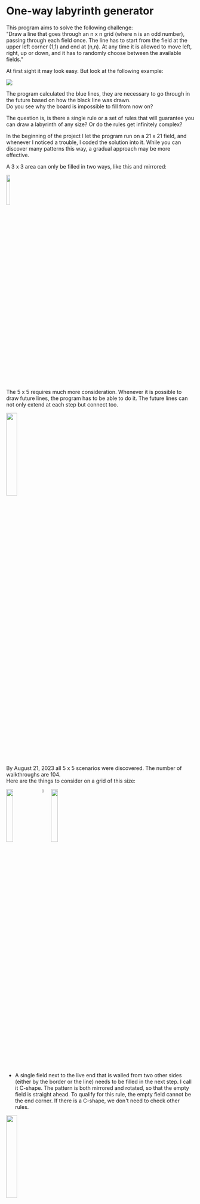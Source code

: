 # One-way labyrinth generator

This program aims to solve the following challenge:<br />
"Draw a line that goes through an n x n grid (where n is an odd number), passing through each field once. The line has to start from the field at the upper left corner (1,1) and end at (n,n). At any time it is allowed to move left, right, up or down, and it has to randomly choose between the available fields."

At first sight it may look easy. But look at the following example:

<img src="References/0701_1.svg"/>

The program calculated the blue lines, they are necessary to go through in the future based on how the black line was drawn.<br />
Do you see why the board is impossible to fill from now on?

The question is, is there a single rule or a set of rules that will guarantee you can draw a labyrinth of any size? Or do the rules get infinitely complex?

In the beginning of the project I let the program run on a 21 x 21 field, and whenever I noticed a trouble, I coded the solution into it. While you can discover many patterns this way, a gradual approach may be more effective.

A 3 x 3 area can only be filled in two ways, like this and mirrored:

<img src="References/3x3.svg" width="14.3%"/>

The 5 x 5 requires much more consideration. Whenever it is possible to draw future lines, the program has to be able to do it. The future lines can not only extend at each step but connect too.

<!-- specify extension and connection rules -->

<img src="References/0806.svg" width="23.8%"/>

By August 21, 2023 all 5 x 5 scenarios were discovered. The number of walkthroughs are 104.<br />
Here are the things to consider on a grid of this size:

<!-- change -->

<img src="References/rules/5/C-Shape.svg" width="19.05%" align="top" /><img src="References/spacer.svg" width="4.75%"/><img src="References/C-Shape example.svg" width="19.05%" align="top" />

- A single field next to the live end that is walled from two other sides (either by the border or the line) needs to be filled in the next step. I call it C-shape. The pattern is both mirrored and rotated, so that the empty field is straight ahead. To qualify for this rule, the empty field cannot be the end corner. If there is a C-shape, we don't need to check other rules.

<img src="References/near border.svg" width="23.8%"/>

- Movement near the edge: In the example, we cannot step left (3,5), since the (2,5) field is empty. 

<img src="References/0821_1.svg" width="23.8%"/>

- A 2 x 3 empty area next to the live end that is walled by three sides (2-3-2 long) will have a future line going through along the walls. At the wall next to the main line, its direction is the opposite of the main line, meaning it will go from (3,2) upwards whereas the main line just took a step downwards. How the middle field will be filled is not yet known. Either the near end (the one the main line will go through first) or the far end can fill it.

<img src="References/0821_2.svg" width="23.8%"/>

- A 2 x 2 empty area next to the live end that is walled by three sides (2-2-2 long) will have a future line going through along the walls. In this example, the far end is already extended by one step as it had only one option to move.

<img src="References/0821_3.svg" width="23.8%"/>

- Future line extension: If there was a near end where the main line was in the previous step, it now may have only one choice to move, so it can be extended.

<img src="References/future connection.svg" width="23.8%"/><img src="References/spacer.svg" width="4.75%"/><img src="References/0821_4.svg" width="23.8%"/>

- Future line connection: In this case, the line being stepped on extends until the far end has two options. (When the end corner is one of them, it has to be removed.) Then, the line on the left extends and now has no other option than to connect to the line on the right.<br />

<img src="References/0930.svg" width="23.8%"/><img src="References/spacer.svg" width="4.75%"/><img src="References/0930_0_1.svg" width="23.8%"/>

- When we are two distance away from the edge, we need to check if stepping towards it is possible.
It is because if we do so, an enclosed area is created, with one way to go out of it. If that area has an impair amount of cells, it cannot be filled, so we cannot take that step.<br />
The explanation is simple: Imagine if the table was a chess board. In order to step from white to black, you would need to take an impair amount of steps - the color changes at every step. Here, the entry of the area would be (4,3) and the exit (5,3). An impair amount of steps means pair amount of cells.<br />
In the example, you can also say that we cannot step right, because there is a future line start 2 to straight and an end 2 to straight and 2 to right. On 7 x 7, there will be examples where this is the rule we have to apply, because area counting is not getting triggered: 

<img src="References/1001.svg" width="33.3%"/>

But let's start with the simpler rules:

- Future line extension: When a near end is at 2 distance left or right from the live end, it will fill the field between them if the live end steps elsewhere. That's what happened above before the line failed.

<img src="References/0911.svg" width="33.3%"/><img src="References/spacer.svg" width="4.75%"/><img src="References/0911_0_1.svg" width="33.3%"/>

In other situations, there is a 1-thin future line next to the live end that can be extended if its far end is at the corner. Though disabling this rule does not affect the total amount of walkthroughs on a 7 x 7 grid, I chose to include it in the project on the basis that if a future line can be extended, we should do it. It can make a considerable difference. The left picture is without the rule, the right is with it.

<img src="References/0901.svg" width="33.3%"/>

- Just like moving near the edge, we need to disable some fields if we are approaching an older section of the main line. In order to determine on which side the enclosed area is created, we need to examine the direction of the line at the connection point.

<img src="References/checknearfield/close straight left right.svg" width="9.5%"/><img src="References/spacer.svg" width="4.75%"/><img src="References/checknearfield/close straight left left.svg" width="14.3%"/><img src="References/spacer.svg" width="4.75%"/><img src="References/checknearfield/close straight right right.svg" width="14.3%"/><img src="References/spacer.svg" width="4.75%"/><img src="References/checknearfield/close straight right left.svg" width="9.5%"/>

The gray square means empty field. When the field 2 to straight is taken, its left or right side will be taken too.

<img src="References/checknearfield/close mid across right.svg" width="14.3%"/><img src="References/spacer.svg" width="4.75%"/><img src="References/checknearfield/close mid across left.svg" width="19%"/>

These will only be checked if one of the above 4 situations were not present. (They have to be mirrored, too.)

<img src="References/checknearfield/close across right.svg" width="19%"/><img src="References/spacer.svg" width="4.75%"/><img src="References/checknearfield/close across left.svg" width="23.8%"/>

Likewise, these will be not be checked if the previous rules were true.

And when none of the 1-distance situations are valid, we check for 2-distance.

<img src="References/0929_1.svg" width="33.3%"/>

Impair areas can now happen inside the grid, not just on the edge, and the following rules have to be applied:

<img src="References/checknearfield/far straight left.svg" width="19%"/><img src="References/spacer.svg" width="4.75%"/><img src="References/checknearfield/far straight right.svg" width="19%"/>

The procedure is similar to the the straight 2-distance rule. The only difference is that we count the area starting and ending at the marked fields. In the first, the direction of the circle is left, in the second right.<br />
Besides mirroring them, we also have to rotate them both counter-clockwise and clockwise.<br />
But we do not need 12 of such rules. Taking the first, the live end cannot come from the left, because the area parity was already checked in the previous step, and now we just added 2 fields to it. It can come from the right, and then there is naturally only one field we might have to disable.<br />
Here are the representations of the two scenarios for the left side:

<img align="top" src="References/checknearfield/far side down.svg" width="19%"/><img src="References/spacer.svg" width="4.75%"/><img align="top" src="References/checknearfield/far side up.svg" width="19%"/>

Similarly to the straight rules, these will only apply if there is no wall 2 distance to the left or right. Let's construct these preconditions.

<img align="top" src="References/checknearfield/close side straight.svg" width="14.3%"/><img src="References/spacer.svg" width="4.75%"/><img align="top" src="References/checknearfield/close side mid across up.svg" width="14.3%"/><img src="References/spacer.svg" width="4.75%"/><img align="top" src="References/checknearfield/close side mid across down.svg" width="14.3%"/>

We are not finished. Did you notice the example above is not covered by these rules? We have to move the taken fields 1 to the side, both in straight and side direction.

<img align="top" src="References/checknearfield/far mid across left.svg" width="19%"/><img src="References/spacer.svg" width="4.75%"/><img align="top" src="References/checknearfield/far mid across right.svg" width="19%"/>

<img align="top" src="References/checknearfield/far side mid across up.svg" width="19%"/><img src="References/spacer.svg" width="4.75%"/><img align="top" src="References/checknearfield/far side mid across down.svg" width="19%"/>

And these are the rest of the rules:

<img align="top" src="References/rules/7/Future L.svg" width="19.05%"/><img src="References/spacer.svg" width="4.75%"/><img align="top" src="References/Future L 65.svg" width="33.3%"/>

- This is what I started the 7 x 7 introduction with.

<img align="top" src="References/rules/7/Future 2 x 2 Start End.svg" width="23.81%"/><img src="References/spacer.svg" width="4.75%"/><img align="top" src="References/Future 2 x 2 Start End 450.svg" width="33.3%"/>

<img align="top" src="References/rules/7/Future 2 x 3 Start End.svg" width="14.3%"/><img src="References/spacer.svg" width="19.05%"/><img align="top" src="References/Future 2 x 3 Start End 465.svg" width="33.3%"/>

<img align="top" src="References/rules/7/Future 3 x 3 Start End.svg" width="23.81%"/><img src="References/spacer.svg" width="9.52%"/><img align="top" src="References/Future 3 x 3 Start End 1861.svg" width="33.3%"/>

- And these are the remaining size-specific rules.

The program, in fast mode, can run through approximately 100 cases per second, depending on your computer speed. This enables us to discover all 7 x 7 walkthroughs, which is 111 712.<br />
It is equal to what is described in the Online Encyclopedia of Integer Series (Number of simple Hamiltonian paths connecting opposite corners of a 2n+1 x 2n+1 grid).

As the sizes grow, it will be impossible to run through all cases with one computer in a reasonable time. In order to discover the patterns, we need to run the program randomly.

Is it possible to develop an algorythm that works for all sizes? The edge-related and area-counting rules are universal, but the size-specific rules get more and more complex. Can you define them with one statement?

I have made statistics about how many random walkthroughs you can complete on different grids using the 7 x 7-specific and the universal rules before running into an error. Based on 1000 attempts, here are the results:<br />
9: 16.7<br />
11: 4<br />
13: 1.8<br />
15: 0.9<br />
17: 0.4<br />
19: 0.2<br />
21: 0.1

To discover 9-specific patterns, I run the program keeping it left as long as the time to get to the first error is too big. After that, I will run it randomly. The first 13 826 walkthroughs are completed before we encounter a situation. It is similar to the last one we discovered on 7 x 7:

<img align="top" src="References/1007.svg" width="42.86%"/>

Let's simplify the pattern. Which will be impossible to fill?

<img align="top" src="References/1008.svg" width="42.86%"/><img src="References/spacer.svg" width="4.75%"/><img align="top" src="References/1008_1.svg" width="42.86%"/>

It is the picture on the left. Since the yellow-bordered area is impair, adding the (4,2) (4,3) (4,4) fields will be pair. We enter the area at (4,4), so we will exit at (4,3). Now we enter the 3 x 3 area in the top left corner at its side, (3,3) and will exit at (2,4). The results is two C-shapes on each side:

<img align="top" src="References/1008_2.svg" width="42.86%"/>

We can define a rule by marking the following fields and counting the area from the fields in front of the main line to the right:

<img align="top" src="References/rules/9/Count Area 3 x 3.svg" width="28.57%"/>

Start_1 field is (4,3) and Start_2 field is (4,4) in the actual example. End field is (4,2). Direction of the circle: right (counter-clockwise). If the area is pair, we cannot step straight.

When generating code from the drawing, we have to check on which side the enclosed area was created. Here, we want it to be on the right side, so there are two cases to look at:
- The taken or border field beyond the end field is a taken field. In this case, if the field to its left is taken, its index must be lower. If the field to the right is taken, its index must be higher.
- It is the border. Add together the x- and y-coordinates to get a value. A higher value is closer to the end corner. Here, we compare the border field straight ahead and on its left, and we want the first-mentioned to be the smaller.

I have applied this rule rotated clockwise (besides mirroring it, or course), so that the live end can both come from the bottom and the right. But it can also come from the left in this example:

<img align="top" src="References/1010_2.svg" width="42.86%"/>

This will probably be another rule, because in this case it is not necessary to have an empty 3 x 3 field on the left.

Now let's run the program further up to number 13 992:
<!-- (from stepping back + 142 (with first rule disabled) / 158 = 13 984) why? -->

<img align="top" src="References/1010_4_error.svg" width="42.86%"/><img src="References/spacer.svg" width="4.75%"/><img align="top" src="References/1010_4.svg" width="42.86%"/>

It is also just like the 7 x 7 rule, just with the extension of the area on the opposite side of the future line ends. But we can't simply remove the two taken fields on that side, because the line might continue in that direction, as it is the case here:

<img align="top" src="References/1013.svg" width="33.3%"/>

It would be a mistake to disable the right field.

So we need to check if an enclosed has been created on that side, but counting the area is unnecessary. Nevertheless, we can represent the rule this way, setting the circle direction to right:

<img align="top" src="References/rules/9/Future 2 x 2 Start End 9.svg" width="23.8%"/>

The code generator will examine if the count area start and end fields are 1 or 2 distance apart. In the first case, it will only determine in which direction the taken field straight ahead is going to, and if it is right, the forbidden field will take effect.<br />
You may ask, why that field is "taken", not "taken or border". From what I found through some examples, if that field is border, the enclosed area on the right is impair, so the line cannot step in the other direction anyway. But it needs further examination.

The next error, at 14 004 has something to with how I defined the universal rules of approaching an older section of the line, it needs to be reworked in light of the C-shape the main line can create with the border.

<img align="top" src="References/1013_1.svg" width="42.86%"/>

---

The project contains the source code for use with Visual Studio. To start the program, run OneWayLabyrinth.exe in the folder "bin/Debug/net6.0-windows".

---

Hotkeys:

Enter: Reload or Close error message<br />
Ctrl + S: Save path<br />
Right arrow: Step forward<br />
Left arrow: Step back<br />
Ctrl/Shift + arrows: step in direction if possible. If CapsLock is on, pressing the Ctrl or Shift keys is not necessary.<br />
Space: Run automatically / Stop automatic running

